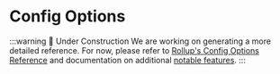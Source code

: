 # Config Options

:::warning 🚧 Under Construction
We are working on generating a more detailed reference. For now, please refer to [Rollup's Config Options Reference](https://rollupjs.org/configuration-options/) and documentation on additional [notable features](../guide/notable-features.md).
:::
